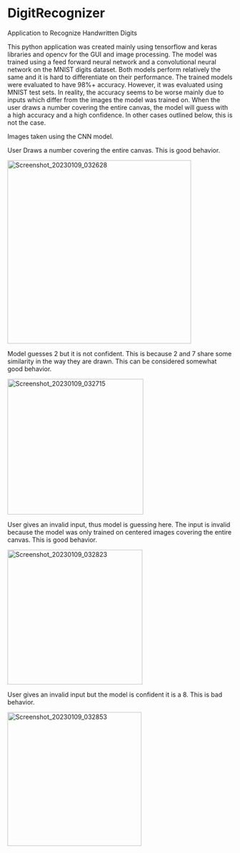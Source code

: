 # DigitRecognizer
Application to Recognize Handwritten Digits

This python application was created mainly using tensorflow and keras libraries and opencv for the GUI and image processing. The model was trained using a feed forward neural network and a convolutional neural network on the MNIST digits dataset. Both models perform relatively the same and it is hard to differentiate on their performance. The trained models were evaluated to have 98%+ accuracy. However, it was evaluated using MNIST test sets. In reality, the accuracy seems to be worse mainly due to inputs which differ from the images the model was trained on. When the user draws a number covering the entire canvas, the model will guess with a high accuracy and a high confidence. In other cases outlined below, this is not the case. 

Images taken using the CNN model.

User Draws a number covering the entire canvas. This is good behavior.

<img width="411" alt="Screenshot_20230109_032628" src="https://user-images.githubusercontent.com/58951561/211402859-1d172bd0-8da8-418f-a4b2-4b6810ccb68c.png">

Model guesses 2 but it is not confident. This is because 2 and 7 share some similarity in the way they are drawn. This can be considered somewhat good behavior.

<img width="304" alt="Screenshot_20230109_032715" src="https://user-images.githubusercontent.com/58951561/211403000-cbf99a13-5df8-4cd4-b36c-3adf1f4eb8e0.png">

User gives an invalid input, thus model is guessing here. The input is invalid because the model was only trained on centered images covering the entire canvas. This is good behavior. 

<img width="302" alt="Screenshot_20230109_032823" src="https://user-images.githubusercontent.com/58951561/211403023-a0d4ccb7-9777-4b56-bdfa-59ad79a2dd97.png">

User gives an invalid input but the model is confident it is a 8. This is bad behavior. 

<img width="300" alt="Screenshot_20230109_032853" src="https://user-images.githubusercontent.com/58951561/211403055-3928441b-2dbb-4fcd-afbe-7baa5334a432.png">


